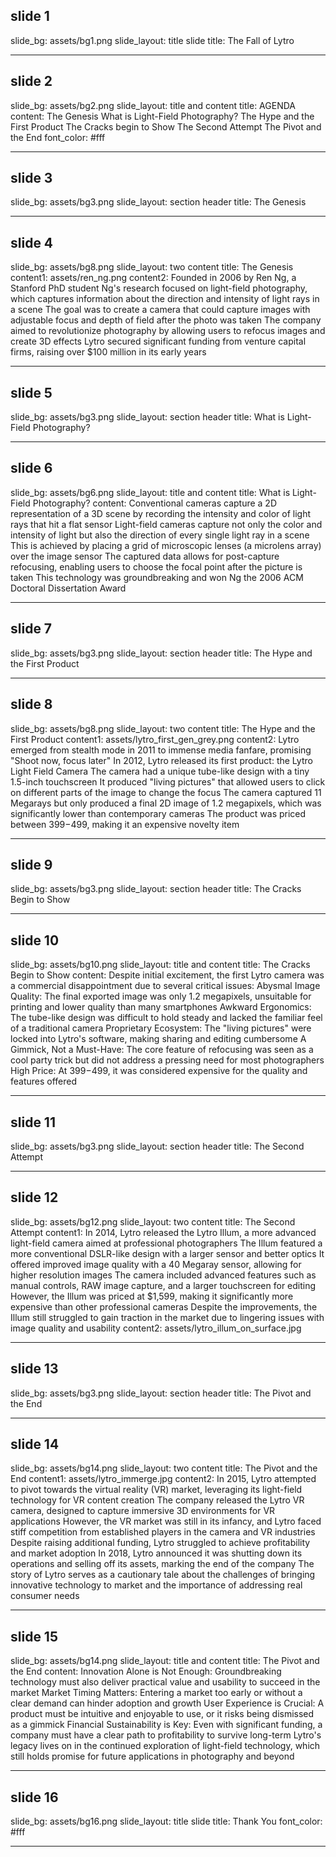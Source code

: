 ## slide 1

slide_bg: assets/bg1.png
slide_layout: title slide
title: The Fall of Lytro

---

## slide 2

slide_bg: assets/bg2.png
slide_layout: title and content
title: AGENDA
content:
    The Genesis
    What is Light-Field Photography?
    The Hype and the First Product
    The Cracks begin to Show
    The Second Attempt
    The Pivot and the End
font_color: #fff

---

## slide 3

slide_bg: assets/bg3.png
slide_layout: section header
title: The Genesis

---

## slide 4

slide_bg: assets/bg8.png
slide_layout: two content
title: The Genesis
content1: assets/ren_ng.png
content2:
    Founded in 2006 by Ren Ng, a Stanford PhD student
    Ng's research focused on light-field photography, which captures information about the direction and intensity of light rays in a scene
    The goal was to create a camera that could capture images with adjustable focus and depth of field after the photo was taken
    The company aimed to revolutionize photography by allowing users to refocus images and create 3D effects
    Lytro secured significant funding from venture capital firms, raising over $100 million in its early years

---

## slide 5

slide_bg: assets/bg3.png
slide_layout: section header
title: What is Light-Field Photography?

---

## slide 6

slide_bg: assets/bg6.png
slide_layout: title and content
title: What is Light-Field Photography?
content:
    Conventional cameras capture a 2D representation of a 3D scene by recording the intensity and color of light rays that hit a flat sensor
    Light-field cameras capture not only the color and intensity of light but also the direction of every single light ray in a scene
    This is achieved by placing a grid of microscopic lenses (a microlens array) over the image sensor
    The captured data allows for post-capture refocusing, enabling users to choose the focal point after the picture is taken
    This technology was groundbreaking and won Ng the 2006 ACM Doctoral Dissertation Award

---

## slide 7

slide_bg: assets/bg3.png
slide_layout: section header
title: The Hype and the First Product

---

## slide 8

slide_bg: assets/bg8.png
slide_layout: two content
title: The Hype and the First Product
content1: assets/lytro_first_gen_grey.png
content2:
    Lytro emerged from stealth mode in 2011 to immense media fanfare, promising "Shoot now, focus later"
    In 2012, Lytro released its first product: the Lytro Light Field Camera
    The camera had a unique tube-like design with a tiny 1.5-inch touchscreen
    It produced "living pictures" that allowed users to click on different parts of the image to change the focus
    The camera captured 11 Megarays but only produced a final 2D image of 1.2 megapixels, which was significantly lower than contemporary cameras
    The product was priced between $399-$499, making it an expensive novelty item

---

## slide 9

slide_bg: assets/bg3.png
slide_layout: section header
title: The Cracks Begin to Show

---

## slide 10

slide_bg: assets/bg10.png
slide_layout: title and content
title: The Cracks Begin to Show
content:
    Despite initial excitement, the first Lytro camera was a commercial disappointment due to several critical issues:
    Abysmal Image Quality: The final exported image was only 1.2 megapixels, unsuitable for printing and lower quality than many smartphones
    Awkward Ergonomics: The tube-like design was difficult to hold steady and lacked the familiar feel of a traditional camera
    Proprietary Ecosystem: The "living pictures" were locked into Lytro's software, making sharing and editing cumbersome
    A Gimmick, Not a Must-Have: The core feature of refocusing was seen as a cool party trick but did not address a pressing need for most photographers
    High Price: At $399-$499, it was considered expensive for the quality and features offered

---

## slide 11

slide_bg: assets/bg3.png
slide_layout: section header
title: The Second Attempt

---

## slide 12

slide_bg: assets/bg12.png
slide_layout: two content
title: The Second Attempt
content1:
    In 2014, Lytro released the Lytro Illum, a more advanced light-field camera aimed at professional photographers
    The Illum featured a more conventional DSLR-like design with a larger sensor and better optics
    It offered improved image quality with a 40 Megaray sensor, allowing for higher resolution images
    The camera included advanced features such as manual controls, RAW image capture, and a larger touchscreen for editing
    However, the Illum was priced at $1,599, making it significantly more expensive than other professional cameras
    Despite the improvements, the Illum still struggled to gain traction in the market due to lingering issues with image quality and usability
content2: assets/lytro_illum_on_surface.jpg

---

## slide 13

slide_bg: assets/bg3.png
slide_layout: section header
title: The Pivot and the End

---

## slide 14

slide_bg: assets/bg14.png
slide_layout: two content
title: The Pivot and the End
content1: assets/lytro_immerge.jpg
content2:
    In 2015, Lytro attempted to pivot towards the virtual reality (VR) market, leveraging its light-field technology for VR content creation
    The company released the Lytro VR camera, designed to capture immersive 3D environments for VR applications
    However, the VR market was still in its infancy, and Lytro faced stiff competition from established players in the camera and VR industries
    Despite raising additional funding, Lytro struggled to achieve profitability and market adoption
    In 2018, Lytro announced it was shutting down its operations and selling off its assets, marking the end of the company
    The story of Lytro serves as a cautionary tale about the challenges of bringing innovative technology to market and the importance of addressing real consumer needs

---

## slide 15

slide_bg: assets/bg14.png
slide_layout: title and content
title: The Pivot and the End
content:
    Innovation Alone is Not Enough: Groundbreaking technology must also deliver practical value and usability to succeed in the market
    Market Timing Matters: Entering a market too early or without a clear demand can hinder adoption and growth
    User Experience is Crucial: A product must be intuitive and enjoyable to use, or it risks being dismissed as a gimmick
    Financial Sustainability is Key: Even with significant funding, a company must have a clear path to profitability to survive long-term
    Lytro's legacy lives on in the continued exploration of light-field technology, which still holds promise for future applications in photography and beyond

---

## slide 16

slide_bg: assets/bg16.png
slide_layout: title slide
title: Thank You
font_color: #fff

---
